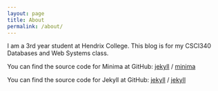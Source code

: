 ```yaml
---
layout: page
title: About
permalink: /about/
---
```


I am a 3rd year student at Hendrix College. This blog is for my CSCI340 Databases and Web Systems class.

You can find the source code for Minima at GitHub:
[jekyll][jekyll-organization] /
[minima](https://github.com/jekyll/minima)

You can find the source code for Jekyll at GitHub:
[jekyll][jekyll-organization] /
[jekyll](https://github.com/jekyll/jekyll)


[jekyll-organization]: https://github.com/jekyll
